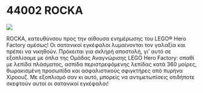 # 44002 ROCKA

![](https://www.lego.com/cdn/product-assets/product.img.pri/44002_prod.jpg)

ROCKA, κατευθύνσου προς την αίθουσα ενημέρωσης του LEGO® Hero Factory αμέσως! Οι σατανικοί εγκέφαλοι λυμαίνονται τον γαλαξία και πρέπει να νικηθούν. Πρόκειται για σκληρή αποστολή, γι’ αυτό σε εξοπλίσαμε με όπλα της Ομάδας Αναγνώρισης LEGO Hero Factory: σπαθί με λεπίδα πλάσματος, ασπίδα περιστρεφόμενης λεπίδας κατά 360 μοίρες, θωρακισμένη προσωπίδα και ασφαλιστικούς σφιγκτήρες από πυρήνα Χίροουζ. Με εξοπλισμό σαν κι αυτό, μπορείς να αντιμετωπίσεις οτιδήποτε σκεφτούν αυτοί οι σατανικοί εγκέφαλοι!